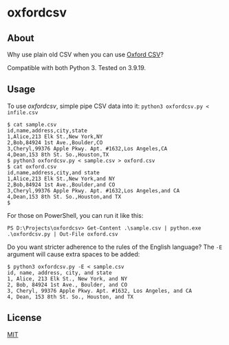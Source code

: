 # oxfordcsv

## About

Why use plain old CSV when you can use [Oxford CSV][tweet]?

Compatible with both Python 3. Tested on 3.9.19.

## Usage

To use _oxfordcsv_, simple pipe CSV data into it: `python3 oxfordcsv.py < infile.csv`

```
$ cat sample.csv
id,name,address,city,state
1,Alice,213 Elk St.,New York,NY
2,Bob,84924 1st Ave.,Boulder,CO
3,Cheryl,99376 Apple Pkwy. Apt. #1632,Los Angeles,CA
4,Dean,153 8th St. So.,Houston,TX
$ python3 oxfordcsv.py < sample.csv > oxford.csv
$ cat oxford.csv
id,name,address,city,and state
1,Alice,213 Elk St.,New York,and NY
2,Bob,84924 1st Ave.,Boulder,and CO
3,Cheryl,99376 Apple Pkwy. Apt. #1632,Los Angeles,and CA
4,Dean,153 8th St. So.,Houston,and TX
$
```

For those on PowerShell, you can run it like this:

```
PS D:\Projects\oxfordcsv> Get-Content .\sample.csv | python.exe .\oxfordcsv.py | Out-File oxford.csv
```

Do you want stricter adherence to the rules of the English language? The `-E` 
argument will cause extra spaces to be added:

```
$ python3 oxfordcsv.py -E < sample.csv
id, name, address, city, and state
1, Alice, 213 Elk St., New York, and NY
2, Bob, 84924 1st Ave., Boulder, and CO
3, Cheryl, 99376 Apple Pkwy. Apt. #1632, Los Angeles, and CA
4, Dean, 153 8th St. So., Houston, and TX
```

## License

[MIT](https://github.com/rnelson/oxfordcsv/blob/master/LICENSE)



[tweet]: https://twitter.com/zapjackson/status/530941076492648448
[six]: https://six.readthedocs.io/
